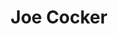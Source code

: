 ---
title: "Joe Cocker"
summary: "English rock and blues singer. Born: 20 May 1944 in Crookes, Sheffield, England, UK. Died: 22 December 2014 at the \"Mad Dog Ranch\", Crawford, Colorado, US. OBE - Officer of the Most Excellent Order of the British Empire. The Grease Band. A British rock band that originally formed as Joe Cocker's backing group."
image: "joe-cocker.jpg"
apple_music_artist_url: "https://music.apple.com/gb/artist/joe-cocker/133557"
---
